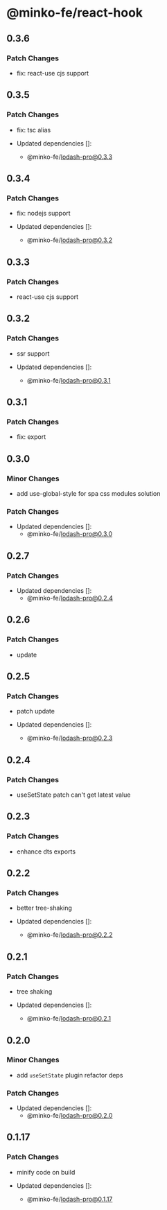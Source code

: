 # @minko-fe/react-hook

## 0.3.6

### Patch Changes

- fix: react-use cjs support

## 0.3.5

### Patch Changes

- fix: tsc alias

- Updated dependencies []:
  - @minko-fe/lodash-pro@0.3.3

## 0.3.4

### Patch Changes

- fix: nodejs support

- Updated dependencies []:
  - @minko-fe/lodash-pro@0.3.2

## 0.3.3

### Patch Changes

- react-use cjs support

## 0.3.2

### Patch Changes

- ssr support

- Updated dependencies []:
  - @minko-fe/lodash-pro@0.3.1

## 0.3.1

### Patch Changes

- fix: export

## 0.3.0

### Minor Changes

- add use-global-style for spa css modules solution

### Patch Changes

- Updated dependencies []:
  - @minko-fe/lodash-pro@0.3.0

## 0.2.7

### Patch Changes

- Updated dependencies []:
  - @minko-fe/lodash-pro@0.2.4

## 0.2.6

### Patch Changes

- update

## 0.2.5

### Patch Changes

- patch update

- Updated dependencies []:
  - @minko-fe/lodash-pro@0.2.3

## 0.2.4

### Patch Changes

- useSetState patch can't get latest value

## 0.2.3

### Patch Changes

- enhance dts exports

## 0.2.2

### Patch Changes

- better tree-shaking

- Updated dependencies []:
  - @minko-fe/lodash-pro@0.2.2

## 0.2.1

### Patch Changes

- tree shaking

- Updated dependencies []:
  - @minko-fe/lodash-pro@0.2.1

## 0.2.0

### Minor Changes

- add `useSetState` plugin
  refactor deps

### Patch Changes

- Updated dependencies []:
  - @minko-fe/lodash-pro@0.2.0

## 0.1.17

### Patch Changes

- minify code on build

- Updated dependencies []:
  - @minko-fe/lodash-pro@0.1.17

